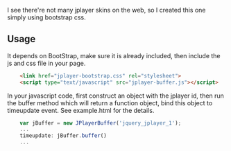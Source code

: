 I see there're not many jplayer skins on the web, so I created this one simply using bootstrap css.


Usage
-----
It depends on BootStrap, make sure it is already included, then include the js and css file in your page.
```html
    <link href="jplayer-bootstrap.css" rel="stylesheet">
    <script type="text/javascript" src="jplayer-buffer.js"></script>
```

In your javascript code, first construct an object with the jplayer id, then run the buffer method which will return a function object, bind this object to timeupdate event. See example.html for the details.
```javascript
    var jBuffer = new JPlayerBuffer('jquery_jplayer_1');
    ...
    timeupdate: jBuffer.buffer()
    ...
```
